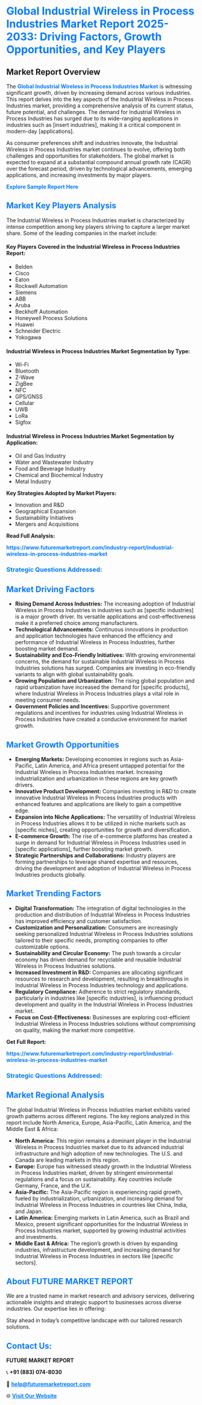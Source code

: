 <h1 style="color: #007BFF;">Global Industrial Wireless in Process Industries Market Report 2025-2033: Driving Factors, Growth Opportunities, and Key Players</h1>

<section id="overview">
<h2>Market Report Overview</h2>
<p>The <a href="https://www.futuremarketreport.com/industry-report/industrial-wireless-in-process-industries-market" style="color: #007BFF; text-decoration: none;"><strong>Global Industrial Wireless in Process Industries Market</strong></a> is witnessing significant growth, driven by increasing demand across various industries. This report delves into the key aspects of the Industrial Wireless in Process Industries market, providing a comprehensive analysis of its current status, future potential, and challenges. The demand for Industrial Wireless in Process Industries has surged due to its wide-ranging applications in industries such as [insert industries], making it a critical component in modern-day [applications].</p>
<p>As consumer preferences shift and industries innovate, the Industrial Wireless in Process Industries market continues to evolve, offering both challenges and opportunities for stakeholders. The global market is expected to expand at a substantial compound annual growth rate (CAGR) over the forecast period, driven by technological advancements, emerging applications, and increasing investments by major players.</p>
</section>

<section id="overview">
<p><a href="https://www.futuremarketreport.com/request-sample/reportId=63338" style="color: #007BFF; text-decoration: none;"><strong>Explore Sample Report Here</strong></a></p>
</section>

<section id="key-players">
<h2 style="color: #007BFF;">Market Key Players Analysis</h2>
<p>The Industrial Wireless in Process Industries market is characterized by intense competition among key players striving to capture a larger market share. Some of the leading companies in the market include:</p>
<h4>Key Players Covered in the Industrial Wireless in Process Industries Report:</h4>
<ul><li>Belden</li><li>Cisco</li><li>Eaton</li><li>Rockwell Automation</li><li>Siemens</li><li>ABB</li><li>Aruba</li><li>Beckhoff Automation</li><li>Honeywell Process Solutions</li><li>Huawei</li><li>Schneider Electric</li><li>Yokogawa</li></ul>
<h4>Industrial Wireless in Process Industries Market Segmentation by Type:</h4>
<ul><li>Wi-Fi</li><li>Bluetooth</li><li>Z-Wave</li><li>ZigBee</li><li>NFC</li><li>GPS/GNSS</li><li>Cellular</li><li>UWB</li><li>LoRa</li><li>Sigfox</li></ul>

<h4>Industrial Wireless in Process Industries Market Segmentation by Application:</h4>
<ul><li>Oil and Gas Industry</li><li>Water and Wastewater Industry</li><li>Food and Beverage Industry</li><li>Chemical and Biochemical Industry</li><li>Metal Industry</li></ul>
<p><strong>Key Strategies Adopted by Market Players:</strong></p>
<ul>
<li>Innovation and R&D</li>
<li>Geographical Expansion</li>
<li>Sustainability Initiatives</li>
<li>Mergers and Acquisitions</li>
</ul>
</section>

<section>
<p><strong>Read Full Analysis: </strong></p><a href="https://www.futuremarketreport.com/industry-report/industrial-wireless-in-process-industries-market" style="color: #007BFF; text-decoration: none;"><strong>https://www.futuremarketreport.com/industry-report/industrial-wireless-in-process-industries-market</strong></a>
<h3 style="color: #007BFF;">Strategic Questions Addressed:</h3>
</section>

<section id="driving-factors">
<h2 style="color: #007BFF;">Market Driving Factors</h2>
<ul>
<li><strong>Rising Demand Across Industries:</strong> The increasing adoption of Industrial Wireless in Process Industries in industries such as [specific industries] is a major growth driver. Its versatile applications and cost-effectiveness make it a preferred choice among manufacturers.</li>
<li><strong>Technological Advancements:</strong> Continuous innovations in production and application technologies have enhanced the efficiency and performance of Industrial Wireless in Process Industries, further boosting market demand.</li>
<li><strong>Sustainability and Eco-Friendly Initiatives:</strong> With growing environmental concerns, the demand for sustainable Industrial Wireless in Process Industries solutions has surged. Companies are investing in eco-friendly variants to align with global sustainability goals.</li>
<li><strong>Growing Population and Urbanization:</strong> The rising global population and rapid urbanization have increased the demand for [specific products], where Industrial Wireless in Process Industries plays a vital role in meeting consumer needs.</li>
<li><strong>Government Policies and Incentives:</strong> Supportive government regulations and incentives for industries using Industrial Wireless in Process Industries have created a conducive environment for market growth.</li>
</ul>
</section>

<section id="growth-opportunities">
<h2 style="color: #007BFF;">Market Growth Opportunities</h2>
<ul>
<li><strong>Emerging Markets:</strong> Developing economies in regions such as Asia-Pacific, Latin America, and Africa present untapped potential for the Industrial Wireless in Process Industries market. Increasing industrialization and urbanization in these regions are key growth drivers.</li>
<li><strong>Innovative Product Development:</strong> Companies investing in R&D to create innovative Industrial Wireless in Process Industries products with enhanced features and applications are likely to gain a competitive edge.</li>
<li><strong>Expansion into Niche Applications:</strong> The versatility of Industrial Wireless in Process Industries allows it to be utilized in niche markets such as [specific niches], creating opportunities for growth and diversification.</li>
<li><strong>E-commerce Growth:</strong> The rise of e-commerce platforms has created a surge in demand for Industrial Wireless in Process Industries used in [specific applications], further boosting market growth.</li>
<li><strong>Strategic Partnerships and Collaborations:</strong> Industry players are forming partnerships to leverage shared expertise and resources, driving the development and adoption of Industrial Wireless in Process Industries products globally.</li>
</ul>
</section>

<section id="trending-factors">
<h2 style="color: #007BFF;">Market Trending Factors</h2>
<ul>
<li><strong>Digital Transformation:</strong> The integration of digital technologies in the production and distribution of Industrial Wireless in Process Industries has improved efficiency and customer satisfaction.</li>
<li><strong>Customization and Personalization:</strong> Consumers are increasingly seeking personalized Industrial Wireless in Process Industries solutions tailored to their specific needs, prompting companies to offer customizable options.</li>
<li><strong>Sustainability and Circular Economy:</strong> The push towards a circular economy has driven demand for recyclable and reusable Industrial Wireless in Process Industries solutions.</li>
<li><strong>Increased Investment in R&D:</strong> Companies are allocating significant resources to research and development, resulting in breakthroughs in Industrial Wireless in Process Industries technology and applications.</li>
<li><strong>Regulatory Compliance:</strong> Adherence to strict regulatory standards, particularly in industries like [specific industries], is influencing product development and quality in the Industrial Wireless in Process Industries market.</li>
<li><strong>Focus on Cost-Effectiveness:</strong> Businesses are exploring cost-efficient Industrial Wireless in Process Industries solutions without compromising on quality, making the market more competitive.</li>
</ul>
</section>

<section>
<p><strong>Get Full Report: </strong></p><a href="https://www.futuremarketreport.com/industry-report/industrial-wireless-in-process-industries-market" style="color: #007BFF; text-decoration: none;"><strong>https://www.futuremarketreport.com/industry-report/industrial-wireless-in-process-industries-market</strong></a>
<h3 style="color: #007BFF;">Strategic Questions Addressed:</h3>
</section>


<section id="regional-analysis">
<h2 style="color: #007BFF;">Market Regional Analysis</h2>
<p>The global Industrial Wireless in Process Industries market exhibits varied growth patterns across different regions. The key regions analyzed in this report include North America, Europe, Asia-Pacific, Latin America, and the Middle East & Africa:</p>
<ul>
<li><strong>North America:</strong> This region remains a dominant player in the Industrial Wireless in Process Industries market due to its advanced industrial infrastructure and high adoption of new technologies. The U.S. and Canada are leading markets in this region.</li>
<li><strong>Europe:</strong> Europe has witnessed steady growth in the Industrial Wireless in Process Industries market, driven by stringent environmental regulations and a focus on sustainability. Key countries include Germany, France, and the U.K.</li>
<li><strong>Asia-Pacific:</strong> The Asia-Pacific region is experiencing rapid growth, fueled by industrialization, urbanization, and increasing demand for Industrial Wireless in Process Industries in countries like China, India, and Japan.</li>
<li><strong>Latin America:</strong> Emerging markets in Latin America, such as Brazil and Mexico, present significant opportunities for the Industrial Wireless in Process Industries market, supported by growing industrial activities and investments.</li>
<li><strong>Middle East & Africa:</strong> The region’s growth is driven by expanding industries, infrastructure development, and increasing demand for Industrial Wireless in Process Industries in sectors like [specific sectors].</li>
</ul>
</section>

<footer>
<h2 style="color: #007BFF;">About FUTURE MARKET REPORT</h2>
<p>We are a trusted name in market research and advisory services, delivering actionable insights and strategic support to businesses across diverse industries. Our expertise lies in offering:</p>

<p>Stay ahead in today’s competitive landscape with our tailored research solutions.</p>

<h2 style="color: #007BFF;">Contact Us:</h2>
<p><strong>FUTURE MARKET REPORT</strong></p>
<p>📞 <strong>+91 (883) 074-8030</strong></p>
<p>📧 <strong><a href="mailto:help@futuremarketreport.com" style="color: #007BFF;">help@futuremarketreport.com</a></strong></p>
<p>🌐 <strong><a href="https://www.futuremarketreport.com/" style="color: #007BFF;">Visit Our Website</a></strong></p>
</footer>
